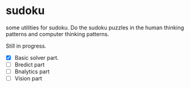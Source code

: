 # sudoku
some utilities for sudoku. 
Do the sudoku puzzles in the human thinking patterns and computer thinking patterns.


Still in progress.

- [x] Basic solver part.
- [ ] Bredict part
- [ ] Bnalytics part
- [ ] Vision part
